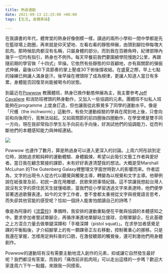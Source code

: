 ```yaml
---
title: 熱身運動
date: 2021-09-13 22:25:00 +08:00
tags: [生活, 身體素描]

---
```


在我讀書的年代，體育堂的熱身好像倒模一樣，讀過的兩所小學和一間中學都是先在籃球場上跑圈，再來就是仰天望地、左看右看的靜態伸展，由頭到腳拉伸每塊大肌肉。那時候肌肉都沒有名稱，只屬身體的部分。而到我在百勝角時，紀律部隊內幾乎一切均有指引，熱身也不例外。每天早餐前我們要圍繞學院慢跑2公里，再跟隨前期的學官做「十四式」早操。它依然有些靜態的仰首顧地，亦有肩關節的彈振式伸展，最後以50下具節奏的掌上壓或30下俯後撐收結。在盛夏之際，早上七點的操練已夠讓人滿身是汗。後早操在裡頭除了成為規律，更讓人知道人當日有多累，身體能否回復至尚能被喝令的狀態。

到最近在[Powwow](https://www.instagram.com/powwowhk/) 教團體班，熱身已換作動態伸展為主，我主要參考[Jeff Cavaliere](https://www.youtube.com/watch?v=7dT4KHtMM-A) 和消防班裡頭的熱身動作，又加入一些協調的元素。團體班不似私人班能夠在programme 上度身訂造，但也讓我從此察覺多了同學的運動水平。像是「尺蠖（the inchworm）」這動作，有些欠運動經驗的學員在爬到地上後，只會向前和向後爬行，竟無法站起。又如肩關節的前四圈後四圈動作，在學堂裡是雙手同一方向，現在我卻常指示學生左手向前右手向後，好測試他們的協調能力，從而判斷他們的本體感知能力與神經連結。

[![](https://1.bp.blogspot.com/-w6SQY3DgRpM/YT9exXoN5JI/AAAAAAAAIYA/gc0EmM-qLHcNXCQBy5-izJbjxind2ZYBACLcBGAsYHQ/s320/powwowhk_217926090_825466951675048_8303014888319904432_n.jpg)](https://1.bp.blogspot.com/-w6SQY3DgRpM/YT9exXoN5JI/AAAAAAAAIYA/gc0EmM-qLHcNXCQBy5-izJbjxind2ZYBACLcBGAsYHQ/s1080/powwowhk%5F217926090%5F825466951675048%5F8303014888319904432%5Fn.jpg)

  
Powwow 也運作了數月，算是熱過身可以進入更深入的討論。上周六阿彤談到定位時，說她追求較純粹的運動體驗、身體鍛煉，希望以此吸引文藝工作者與愛好者。當日我在顧念緊接的課節，未有好好表達清楚我的想法。大概是受Marshall McLuhan 的The Gutenberg Galaxy裡整理文字面世時對人的影響而來。作者認為，文字的出現令人從古代以聽覺與觸覺主導，轉變為以視覺和文字主導。他舉例說在紙張普及前，初民一直在用雕塑、民歌來把事情紀錄。這不禁讓我想起台灣人說沒有文字的原住民天生就懂唱歌，當我們從小學習透過文字來表達時，他們便學習著透過歌聲表達。如今的文字工作者，會不會都太重視從文字與視覺語言思考，而失卻其他官能的感受呢？恰如一個詩人能害怕朗讀自己的詩嗎？

 像是為阿康的《[流雲抄](https://shop.hkbookera.com/products/9789887802181)》準備時，我安排的運動重點便在平衡與協調的本體感知之中。要求參加者嘗試單腳企，再循序漸進地單腳站立接球，合眼單腳企，在此基礎之上方混合力量去做單腿深蹲和「手槍深蹲（pistol squat)」。在求參加者感覺足踝的平衡點後，才介紹腳掌上的有一顆踝骨正左右移動，控制著重心的挪移。只是我還在掌握，怎樣用足夠科普的口脗，在激發聽眾的觸覺後，還可刺激他們用身體創作。

Powwow的運動班有沒有需要主動地混入創作的元素，抑或讓它自然發生最好呢？我們都沒有答案，而我的「痛改前非肌肉班」可以走出這樣的一步嗎？歡迎大家逢周六下午一點鐘，來跟我一同摸索。 
  
  
